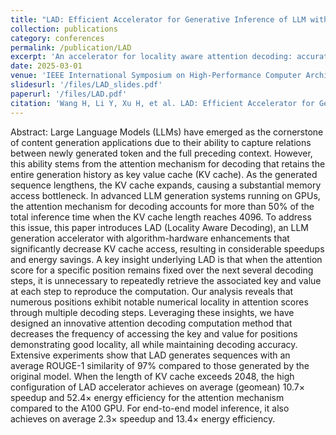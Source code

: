 ```yaml
---
title: "LAD: Efficient Accelerator for Generative Inference of LLM with Locality Aware Decoding"
collection: publications
category: conferences
permalink: /publication/LAD
excerpt: 'An accelerator for locality aware attention decoding: accurate and sublinear growth in memory access w.r.t context length'
date: 2025-03-01
venue: 'IEEE International Symposium on High-Performance Computer Architecture (HPCA)'
slidesurl: '/files/LAD_slides.pdf'
paperurl: '/files/LAD.pdf'
citation: 'Wang H, Li Y, Xu H, et al. LAD: Efficient Accelerator for Generative Inference of LLM with Locality Aware Decoding[C]//2025 IEEE International Symposium on High Performance Computer Architecture (HPCA). IEEE, 2025: 1482-1495.'
---
```

Abstract:
Large Language Models (LLMs) have emerged as the cornerstone of content generation applications due to their ability to capture relations between newly generated token and the full preceding context. However, this ability stems from the attention mechanism for decoding that retains the entire generation history as key value cache (KV cache). As the generated sequence lengthens, the KV cache expands, causing a substantial memory access bottleneck. In advanced LLM generation systems running on GPUs, the attention mechanism for decoding accounts for more than 50% of the total inference time when the KV cache length reaches 4096. To address this issue, this paper introduces LAD (Locality Aware Decoding), an LLM generation accelerator with algorithm-hardware enhancements that significantly decrease KV cache access, resulting in considerable speedups and energy savings. A key insight underlying LAD is that when the attention score for a specific position remains fixed over the next several decoding steps, it is unnecessary to repeatedly retrieve the associated key and value at each step to reproduce the computation. Our analysis reveals that numerous positions exhibit notable numerical locality in attention scores through multiple decoding steps. Leveraging these insights, we have designed an innovative attention decoding computation method that decreases the frequency of accessing the key and value for positions demonstrating good locality, all while maintaining decoding accuracy. Extensive experiments show that LAD generates sequences with an average ROUGE-1 similarity of 97% compared to those generated by the original model. When the length of KV cache exceeds 2048, the high configuration of LAD accelerator achieves on average (geomean) 10.7× speedup and 52.4× energy efficiency for the attention mechanism compared to the A100 GPU. For end-to-end model inference, it also achieves on average 2.3× speedup and 13.4× energy efficiency.
